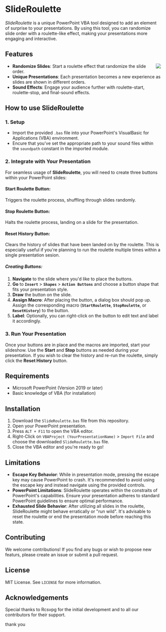 # SlideRoulette

*SlideRoulette* is a unique PowerPoint VBA tool designed to add an element of surprise to your presentations. By using this tool, you can randomize slide order with a roulette-like effect, making your presentations more engaging and interactive.

## Features

<img style="float:right;" src="Roulette-Demo.gif" />

- **Randomize Slides**: Start a roulette effect that randomize the slide order.
- **Unique Presentations**: Each presentation becomes a new experience as slides are shown in different orders.
- **Sound Effects**: Engage your audience further with roulette-start, roulette-stop, and final-sound effects.

## How to use SlideRoulette

### 1. **Setup**

* Import the provided `.bas` file into your PowerPoint's VisualBasic for Applications (VBA) environment.
* Encure that you've set the appropriate path to your sound files within the `soundpath` constant in the imported module.

### 2. Integrate with Your Presentation

For seamless usage of **SlideRoulette**, you will need to create three buttons within your PowerPoint slides:

#### Start Roulette Button:

Triggers the roulette process, shuffling through slides randomly.

#### Stop Roulette Button:
Halts the roulette process, landing on a slide for the presentation.

#### Reset History Button:

Clears the history of slides that have been landed on by the roulette. This is especially useful if you're planning to run the roulette multiple times within a single presentation sesion.

##### Creating Buttons:

1. **Navigate** to the slide where you'd like to place the buttons.
2. **Go** to **`Insert`** > **`Shapes`** > **`Action Buttons`** and choose a button shape that fits your presentation style.
3. **Draw** the button on the slide.
4. **Assign Macro**: After placing the button, a dialog box should pop up. Assign the corresponding macro (**`StartRoulette`**, **`StopRoulette`**, or **`ResetHistory`**) to the button.
5. **Label**: Optionally, you can right-click on the button to edit text and label it accordingly.

### 3. Run Your Presentation

Once your buttons are in place and the macros are imported, start your slideshow. Use the **Start** and **Stop** buttons as needed during your presentation. If you wish to clear the history and re-run the roulette, simply click the **Reset History** button.

## Requirements
- Microsoft PowerPoint (Version 2019 or later)
- Basic knowledge of VBA (for installation)

## Installation

1. Download the `SlideRoulette.bas` file from this repository.
2. Open your PowerPoint presentation.
3. Press `ALT + F11` to open the VBA editor.
4. Right-Click on `VBAProject (YourPresentationName)` > `Import File` and choose the downloaded `SlideRoulette.bas` file.
5. Close the VBA editor and you're ready to go!

## Limitations

- **Escape Key Behavior**: While in presentation mode, pressing the escape key may cause PowerPoint to crash. It's recommended to avoid using the escape key and instead navigate using the provided controls.
- **PowerPoint Limitations**: SlideRoulette operates within the constraits of PowerPoint's capabilities. Ensure your presentation adheres to standard PowerPoint guidelines to ensure optimal performance.
- **Exhausted Slide Behavior**: After utilizing all slides in the roulette, SlideRoulette might behave erratically or "run wild". It's advisable to reset the roulette or end the presentation mode before reaching this state.

## Contributing

We welcome contributions! If you find any bugs or wish to propose new featurs, please create an issue or submit a pull request.

## License

MIT License. See `LICENSE` for more information.

## Acknowledgements

Special thanks to Rcsvpg for the initial development and to all our contributors for their support.

thank you
